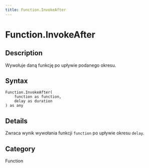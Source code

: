 ```yaml
---
title: Function.InvokeAfter
---
```


# Function.InvokeAfter


## Description

Wywołuje daną funkcję po upływie podanego okresu.


## Syntax

```powerquery
Function.InvokeAfter(
    function as function,
    delay as duration
) as any
```


## Details

Zwraca wynik wywołania funkcji <code>function</code> po upływie okresu <code>delay</code>.



## Category
Function
